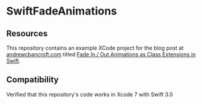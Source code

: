 # SwiftFadeAnimations

## Resources

This repository contains an example XCode project for the blog post at [andrewcbancroft.com](http://www.andrewcbancroft.com) titled [Fade In / Out Animations as Class Extensions in Swift](http://www.andrewcbancroft.com/2014/07/27/fade-in-out-animations-as-class-extensions-with-swift/).

## Compatibility
Verified that this repository's code works in Xcode 7 with Swift 3.0
